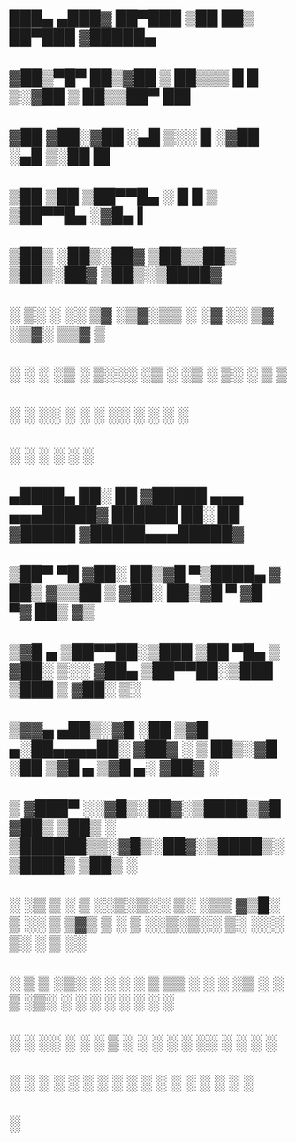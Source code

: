 #  ███▄ ▄███▓ ██▀███  ▒██   ██▒ ██▀███  ▓█████▄                                   
# ▓██▒▀█▀ ██▒▓██ ▒ ██▒▒▒ █ █ ▒░▓██ ▒ ██▒▒██▀ ██▌                                  
# ▓██    ▓██░▓██ ░▄█ ▒░░  █   ░▓██ ░▄█ ▒░██   █▌                                  
# ▒██    ▒██ ▒██▀▀█▄   ░ █ █ ▒ ▒██▀▀█▄  ░▓█▄   ▌                                  
# ▒██▒   ░██▒░██▓ ▒██▒▒██▒ ▒██▒░██▓ ▒██▒░▒████▓                                   
# ░ ▒░   ░  ░░ ▒▓ ░▒▓░▒▒ ░ ░▓ ░░ ▒▓ ░▒▓░ ▒▒▓  ▒                                   
# ░  ░      ░  ░▒ ░ ▒░░░   ░▒ ░  ░▒ ░ ▒░ ░ ▒  ▒                                   
# ░      ░     ░░   ░  ░    ░    ░░   ░  ░ ░  ░                                   
#        ░      ░      ░    ░     ░        ░                                      
#  ▄████▄   ██░ ██ ▓█████ ▄▄▄     ▄▄▄█████▓  ██████  ██░ ██ ▓█████ ▓█████▄▄▄█████▓
# ▒██▀ ▀█  ▓██░ ██▒▓█   ▀▒████▄   ▓  ██▒ ▓▒▒██    ▒ ▓██░ ██▒▓█   ▀ ▓█   ▀▓  ██▒ ▓▒
# ▒▓█    ▄ ▒██▀▀██░▒███  ▒██  ▀█▄ ▒ ▓██░ ▒░░ ▓██▄   ▒██▀▀██░▒███   ▒███  ▒ ▓██░ ▒░
# ▒▓▓▄ ▄██▒░▓█ ░██ ▒▓█  ▄░██▄▄▄▄██░ ▓██▓ ░   ▒   ██▒░▓█ ░██ ▒▓█  ▄ ▒▓█  ▄░ ▓██▓ ░ 
# ▒ ▓███▀ ░░▓█▒░██▓░▒████▒▓█   ▓██▒ ▒██▒ ░ ▒██████▒▒░▓█▒░██▓░▒████▒░▒████▒ ▒██▒ ░ 
# ░ ░▒ ▒  ░ ▒ ░░▒░▒░░ ▒░ ░▒▒   ▓▒█░ ▒ ░░   ▒ ▒▓▒ ▒ ░ ▒ ░░▒░▒░░ ▒░ ░░░ ▒░ ░ ▒ ░░   
#   ░  ▒    ▒ ░▒░ ░ ░ ░  ░ ▒   ▒▒ ░   ░    ░ ░▒  ░ ░ ▒ ░▒░ ░ ░ ░  ░ ░ ░  ░   ░    
# ░         ░  ░░ ░   ░    ░   ▒    ░      ░  ░  ░   ░  ░░ ░   ░      ░    ░      
# ░ ░       ░  ░  ░   ░  ░     ░  ░              ░   ░  ░  ░   ░  ░   ░  ░        
# ░                                                                               
